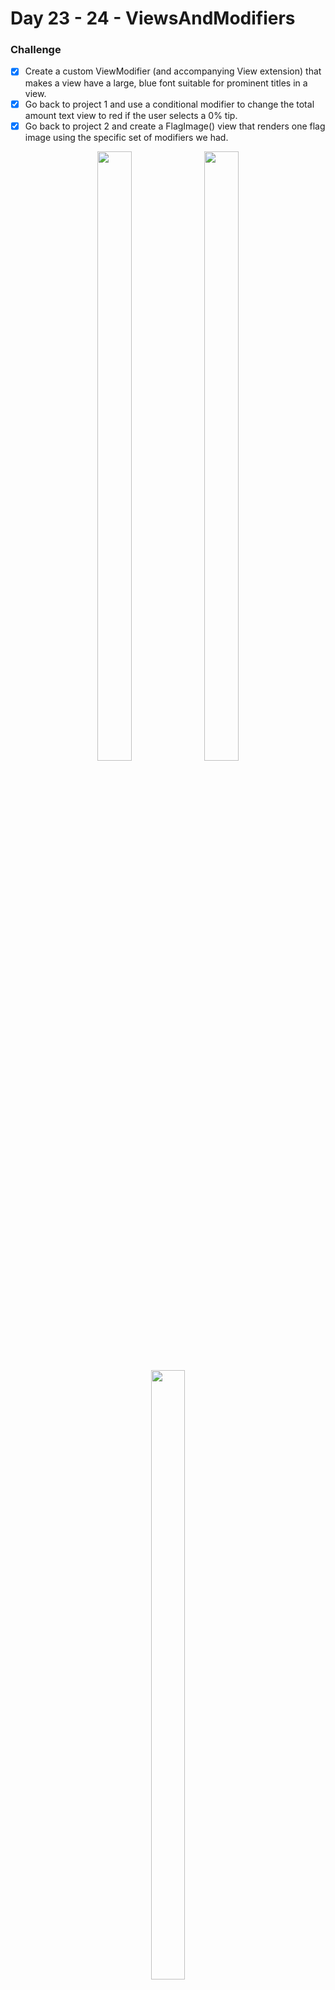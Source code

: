 # Day 23 - 24 - ViewsAndModifiers

### Challenge

- [x] Create a custom ViewModifier (and accompanying View extension) that makes a view have a large, blue font suitable for prominent titles in a view.
- [x] Go back to project 1 and use a conditional modifier to change the total amount text view to red if the user selects a 0% tip.
- [x] Go back to project 2 and create a FlagImage() view that renders one flag image using the specific set of modifiers we had.

<p align="center">
<img src="https://github.com/shankarmadeshvaran/100DaysOfSwiftUI/blob/master/ViewsAndModifiers/Screenshots/weSplit.png" width="33%" height="50%"/>
<img src="https://github.com/shankarmadeshvaran/100DaysOfSwiftUI/blob/master/ViewsAndModifiers/Screenshots/GuessTheFlag.png" width="33%" height="50%"/>
<img src="https://github.com/shankarmadeshvaran/100DaysOfSwiftUI/blob/master/ViewsAndModifiers/Screenshots/TitleModifiers.png" width="33%" height="50%"/>
</p>

<p align="center">
<img src="https://github.com/shankarmadeshvaran/100DaysOfSwiftUI/blob/master/ViewsAndModifiers/Screenshots/ViewAndModifiers.png" width="100%" height="80%"/>
</p>


## More Updates
Follow me on [LinkedIn](https://linkedin.com/in/shankar-mathesh) or [Twitter](https://twitter.com/devinmaking) to get the latest update about features, code and more. 

You can also follow [#100DaysOfSwiftUI](https://twitter.com/hashtag/100DaysOfSwiftUI) on twitter for latest updates!


